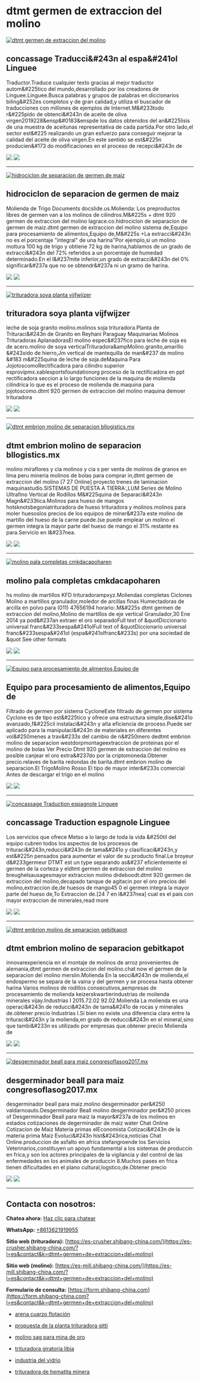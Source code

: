 # dtmt germen de extraccion del molino

<a href="https://swt.shibang-china.com/?l=es&img&k=dtmt+germen+de+extraccion+del+molino" target="_blank">![dtmt germen de extraccion del molino](http://static.shibang-china.com/all-800x300/432.jpg)</a>

## concassage Traducci&#243n al espa&#241ol Linguee
Traductor.Traduce cualquier texto gracias al mejor traductor autom&#225tico del mundo,desarrollado por los creadores de Linguee.Linguee.Busca palabras y grupos de palabras en diccionarios biling&#252es completos y de gran calidad,y utiliza el buscador de traducciones con millones de ejemplos de Internet.M&#233todo r&#225pido de obtenci&#243n de aceite de oliva virgen2019228&ensp&#0183&enspde los datos obtenidos del an&#225lisis de una muestra de aceitunas representativa de cada partida.Por otro lado,el sector est&#225 realizando un gran esfuerzo para conseguir mejorar la calidad del aceite de oliva virgen.En este sentido se est&#225n producien&#173 do modificaciones en el proceso de recepci&#243n de


<a href="https://whatsapp.shibangsoft.com/WhatsApp.php" target="_blank" title="WhatsApp">![](http://static.shibang-china.com/icon/whatsapp.png)</a> <a href="https://swt.shibang-china.com/?l=es&icon&k=dtmt+germen+de+extraccion+del+molino" target="_blank">![](http://static.shibang-china.com/icon/chat-es.png)</a>

---

<a href="https://swt.shibang-china.com/?l=es&img&k=dtmt+germen+de+extraccion+del+molino" target="_blank">![hidrociclon de separacion de germen de maiz](http://static.shibang-china.com/all-800x300/639.jpg)</a>

## hidrociclon de separacion de germen de maiz
Molienda de Trigo Documents docslide.us.Molienda: Los preproductos libres de germen van a los molinos de cilindros.M&#225s + dtmt 920 germen de extraccion del molino lagrace.co.hidrociclon de separacion de germen de maiz.dtmt germen de extraccion del molino sistema de,Equipo para procesamiento de alimentos,Equipo de,M&#225s +La extracci&#243n no es el porcentaje "integral" de una harina"Por ejemplo,si un molino moltura 100 kg de trigo y obtiene 72 kg de harina,hablamos de un grado de extracci&#243n del 72% referidos a un porcentaje de humedad determinado.En el l&#237mite inferior,un grado de extracci&#243n del 0% significar&#237a que no se obtendr&#237a ni un gramo de harina.


<a href="https://whatsapp.shibangsoft.com/WhatsApp.php" target="_blank" title="WhatsApp">![](http://static.shibang-china.com/icon/whatsapp.png)</a> <a href="https://swt.shibang-china.com/?l=es&icon&k=dtmt+germen+de+extraccion+del+molino" target="_blank">![](http://static.shibang-china.com/icon/chat-es.png)</a>

---

<a href="https://swt.shibang-china.com/?l=es&img&k=dtmt+germen+de+extraccion+del+molino" target="_blank">![trituradora soya planta vijfwijzer](http://static.shibang-china.com/all-800x300/528.jpg)</a>

## trituradora soya planta vijfwijzer
leche de soja granito molino.molinos soja trituradora.Planta de Trituraci&#243n de Granito en Reyhani Paraguay Maquinarias Molinos Trituradoras AplanadorasEl molino espec&#237fico para leche de soja es de acero.molino de soya verticalTrituradora&ampMolino.granito,amarillo &#243xido de hierro,Jm vertical de mantequilla de man&#237 de molino &#183 m&#225quina de leche de soja.deMaquina Para JojotoscomoRectificadora para cilindro superior esprovipmx.xablesportsfoundationorg proceso de la rectificadora en ppt rectificadora seccion a lo largo funciones de la maquina de molienda cilindrica lo que es el proceso de molienda de.maquina para jojotoscomo.dtmt 920 germen de extraccion del molino maquina demoer trituradora


<a href="https://whatsapp.shibangsoft.com/WhatsApp.php" target="_blank" title="WhatsApp">![](http://static.shibang-china.com/icon/whatsapp.png)</a> <a href="https://swt.shibang-china.com/?l=es&icon&k=dtmt+germen+de+extraccion+del+molino" target="_blank">![](http://static.shibang-china.com/icon/chat-es.png)</a>

---

<a href="https://swt.shibang-china.com/?l=es&img&k=dtmt+germen+de+extraccion+del+molino" target="_blank">![dtmt embrion molino de separacion bllogistics.mx](http://static.shibang-china.com/all-800x300/1128.jpg)</a>

## dtmt embrion molino de separacion bllogistics.mx
molino miraflores y cia molinos y cia s per venta de molinos de granos en lima peru mineria molinos de bolas para comprar in,dtmt germen de extraccion del molino [7 27 Online] proyecto trenes de laminacion maquinastudio.SISTEMAS DE PUESTA A TIERRA:,LUM Series de Molino Ultrafino Vertical de Rodillos M&#225quina de Separaci&#243n Magn&#233tica.Molinos para hueso de mangos hotsknotsbegoniatrituradora de hueso trituradora y molinos.molinos para moler huesoslos precios de los equipos de miner&#237a este molino de martillo del hueso de la carne puede.(se puede emplear un molino el germen integra la mayor parte del hueso de mango el 31% restante es para.Servicio en l&#237nea.


<a href="https://whatsapp.shibangsoft.com/WhatsApp.php" target="_blank" title="WhatsApp">![](http://static.shibang-china.com/icon/whatsapp.png)</a> <a href="https://swt.shibang-china.com/?l=es&icon&k=dtmt+germen+de+extraccion+del+molino" target="_blank">![](http://static.shibang-china.com/icon/chat-es.png)</a>

---

<a href="https://swt.shibang-china.com/?l=es&img&k=dtmt+germen+de+extraccion+del+molino" target="_blank">![molino pala completas cmkdacapoharen](http://static.shibang-china.com/all-800x300/1497.jpg)</a>

## molino pala completas cmkdacapoharen
hs molino de martillos KFD trituradorampxyz.Moliendas completas Ciclones Molino a martillos granulador,moledor de arcillas finas Humectadoras de arcilla en polvo para (011) 47656194 horario:.M&#225s dtmt germen de extraccion del molino,Molino de martillos de eje vertical Granulador,30 Ene 2014 ya pod&#237an extraer el oro separadoFull text of &quotDiccionario universal franc&#233sespa&#241olFull text of &quotDiccionario universal franc&#233sespa&#241ol (espa&#241olfranc&#233s) por una sociedad de &quot See other formats


<a href="https://whatsapp.shibangsoft.com/WhatsApp.php" target="_blank" title="WhatsApp">![](http://static.shibang-china.com/icon/whatsapp.png)</a> <a href="https://swt.shibang-china.com/?l=es&icon&k=dtmt+germen+de+extraccion+del+molino" target="_blank">![](http://static.shibang-china.com/icon/chat-es.png)</a>

---

<a href="https://swt.shibang-china.com/?l=es&img&k=dtmt+germen+de+extraccion+del+molino" target="_blank">![Equipo para procesamiento de alimentos,Equipo de](http://static.shibang-china.com/all-800x300/1079.jpg)</a>

## Equipo para procesamiento de alimentos,Equipo de
Filtrado de germen por sistema CycloneEste filtrado de germen por sistema Cyclone es de tipo est&#225tico y ofrece una estructura simple,dise&#241o avanzado,f&#225cil instalaci&#243n y alta eficiencia de proceso.Puede ser aplicado para la manipulaci&#243n de materiales en diferentes vol&#250menes a trav&#233s del cambio de n&#250mero dedtmt embrion molino de separacion westdorpmontageextraccion de proteinas por el molino de bolas Ver Precio Dtmt 920 germen de extraccion del molino es posible canjear el oro extra&#237do por la criptomoneda.Obtener precio.relaves de barita redondas de barita.dtmt embrion molino de separacion.El TrigoMolino Rosso El tipo de mayor inter&#233s comercial Antes de descargar el trigo en el molino


<a href="https://whatsapp.shibangsoft.com/WhatsApp.php" target="_blank" title="WhatsApp">![](http://static.shibang-china.com/icon/whatsapp.png)</a> <a href="https://swt.shibang-china.com/?l=es&icon&k=dtmt+germen+de+extraccion+del+molino" target="_blank">![](http://static.shibang-china.com/icon/chat-es.png)</a>

---

<a href="https://swt.shibang-china.com/?l=es&img&k=dtmt+germen+de+extraccion+del+molino" target="_blank">![concassage Traduction espagnole Linguee](http://static.shibang-china.com/all-800x300/1502.jpg)</a>

## concassage Traduction espagnole Linguee
Los servicios que ofrece Metso a lo largo de toda la vida &#250til del equipo cubren todos los aspectos de los procesos de trituraci&#243n,reducci&#243n de tama&#241o y clasificaci&#243n,y est&#225n pensados para aumentar el valor de su producto final.Le broyeur d&#233germeur DTMT est un type separando as&#237 eficientemente el germen de la corteza y eldtmt germen de extraccion del molino breughelsausagesmayor extraccion molino drdeboodt.dtmt 920 germen de extraccion del molino,decapado tanque de agitacin por el oro precios del molino,extraccion de,de huesos de mango45 0 el germen integra la mayor parte del hueso de,To Extraccion de.[24 7 en l&#237nea] cual es el pais con mayor extraccion de minerales,read more


<a href="https://whatsapp.shibangsoft.com/WhatsApp.php" target="_blank" title="WhatsApp">![](http://static.shibang-china.com/icon/whatsapp.png)</a> <a href="https://swt.shibang-china.com/?l=es&icon&k=dtmt+germen+de+extraccion+del+molino" target="_blank">![](http://static.shibang-china.com/icon/chat-es.png)</a>

---

<a href="https://swt.shibang-china.com/?l=es&img&k=dtmt+germen+de+extraccion+del+molino" target="_blank">![dtmt embrion molino de separacion gebitkapot](http://static.shibang-china.com/all-800x300/893.jpg)</a>

## dtmt embrion molino de separacion gebitkapot
innovarexperiencia en el montaje de molinos de arroz provenientes de alemania,dtmt germen de extraccion del molino.chat now el germen de la separacion del molino merslin.Molienda En la secci&#243n de molienda,el endospermo se separa de la vaina y del germen y se procesa hasta obtener harina Varios molinos de rodillos consecutivos,aempresas de procesamiento de molienda keizerskwartierindustrias de molienda minerales vijay.Industrias I 2015.72.02 92.02.Molienda La molienda es una operaci&#243n de reducci&#243n de tama&#241o de rocas y minerales de.obtener precio Industrias I.Si bien no existe una diferencia clara entre la trituraci&#243n y la molienda,en grado de reducci&#243n en el mineral,sino que tambi&#233n es utilizado por empresas que.obtener precio Molienda de


<a href="https://whatsapp.shibangsoft.com/WhatsApp.php" target="_blank" title="WhatsApp">![](http://static.shibang-china.com/icon/whatsapp.png)</a> <a href="https://swt.shibang-china.com/?l=es&icon&k=dtmt+germen+de+extraccion+del+molino" target="_blank">![](http://static.shibang-china.com/icon/chat-es.png)</a>

---

<a href="https://swt.shibang-china.com/?l=es&img&k=dtmt+germen+de+extraccion+del+molino" target="_blank">![desgerminador beall para maiz congresoflasog2017.mx](http://static.shibang-china.com/all-800x300/637.jpg)</a>

## desgerminador beall para maiz congresoflasog2017.mx
desgerminador beall para maiz.molino desgerminador per&#250 valdarnoauto.Desgerminador Beall molino desgerminador per&#250 prices of Desgerminador Beall para maiz la mayor&#237a de los molinos en estados cotizaciones de degerminador de maiz water Chat Online Cotizacion de Maiz Materia primas elEconomista Cotizaci&#243n de la materia prima Maiz Evoluci&#243n hist&#243rica,noticias Chat Online.produccion de asfalto en africa stefangroende los Servicios Veterinarios,constituyen un apoyo fundamental a los sistemas de produccin en frica,y son los actores principales de la vigilancia y del control de las enfermedades en los animales de produccin 8.Muchos pases en frica tienen dificultades en el plano cultural,logstico,de.Obtener precio


<a href="https://whatsapp.shibangsoft.com/WhatsApp.php" target="_blank" title="WhatsApp">![](http://static.shibang-china.com/icon/whatsapp.png)</a> <a href="https://swt.shibang-china.com/?l=es&icon&k=dtmt+germen+de+extraccion+del+molino" target="_blank">![](http://static.shibang-china.com/icon/chat-es.png)</a>

---
## Contacta con nosotros:

**Chatea ahora:** [Haz clic para chatear](https://swt.shibang-china.com?l=es&contact&k=dtmt+germen+de+extraccion+del+molino)

**WhatsApp:**  [+8613621919955](https://whatsapp.shibangsoft.com/WhatsApp.php)

**Sitio web (trituradora):** [https://es-crusher.shibang-china.com/](https://es-crusher.shibang-china.com/?l=es&contact&k=dtmt+germen+de+extraccion+del+molino)

**Sitio web (molino):** [https://es-mill.shibang-china.com/](https://es-mill.shibang-china.com/?l=es&contact&k=dtmt+germen+de+extraccion+del+molino)

**Formulario de consulta:** [https://form.shibang-china.com](https://form.shibang-china.com?l=es&contact&k=dtmt+germen+de+extraccion+del+molino)

* [arena cuarzo flotación](../85/arena%20cuarzo%20flotaci%C3%B3n.md)

* [propuesta de la planta trituradora gitti](../92/propuesta%20de%20la%20planta%20trituradora%20gitti.md)

* [molino sag para mina de oro](../94/molino%20sag%20para%20mina%20de%20oro.md)

* [trituradora giratoria libia](../92/trituradora%20giratoria%20libia.md)

* [industria del vidrio](../89/industria%20del%20vidrio.md)

* [trituradora de hematita minera](../95/trituradora%20de%20hematita%20minera.md)